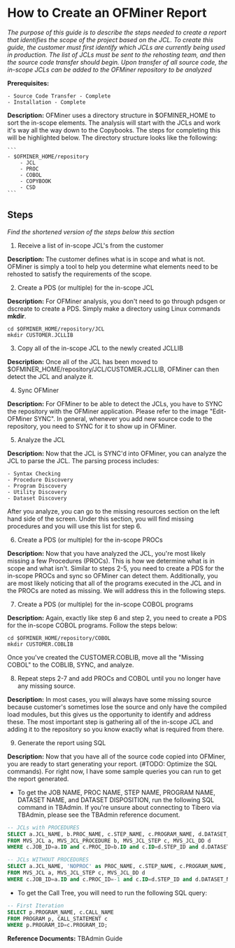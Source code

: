 # How to Create an OFMiner Report

_The purpose of this guide is to describe the steps needed to create a report that identifies the scope of the project based on the JCL. To create this guide, the customer must first identify which JCLs are currently being used in production. The list of JCLs must be sent to the rehosting team, and then the source code transfer should begin. Upon transfer of all source code, the in-scope JCLs can be added to the OFMiner repository to be analyzed_

**Prerequisites:**
	
	- Source Code Transfer - Complete
	- Installation - Complete

**Description:** OFMiner uses a directory structure in $OFMINER_HOME to sort the in-scope elements. The analysis will start with the JCLs and work it's way all the way down to the Copybooks. The steps for completing this will be highlighted below. The directory structure looks like the following:
	
	```
	- $OFMINER_HOME/repository
		- JCL
		- PROC
		- COBOL
		- COPYBOOK
		- CSD
	```

## Steps

_Find the shortened version of the steps below this section_

1. Receive a list of in-scope JCL's from the customer

**Description:** The customer defines what is in scope and what is not. OFMiner is simply a tool to help you determine what elements need to be rehosted to satisfy the requirements of the scope. 

2. Create a PDS (or multiple) for the in-scope JCL

**Description:** For OFMiner analysis, you don't need to go through pdsgen or dscreate to create a PDS. Simply make a directory using Linux commands **mkdir**.  

```
cd $OFMINER_HOME/repository/JCL
mkdir CUSTOMER.JCLLIB
```

3. Copy all of the in-scope JCL to the newly created JCLLIB

**Description:** Once all of the JCL has been moved to $OFMINER_HOME/repository/JCL/CUSTOMER.JCLLIB, OFMiner can then detect the JCL and analyze it.

4. Sync OFMiner

**Description:** For OFMiner to be able to detect the JCLs, you have to SYNC the repository with the OFMiner application. Please refer to the image "Edit-OFMiner SYNC". In general, whenever you add new source code to the repository, you need to SYNC for it to show up in OFMiner. 

5. Analyze the JCL

**Description:** Now that the JCL is SYNC'd into OFMiner, you can analyze the JCL to parse the JCL. The parsing process includes:
	
	- Syntax Checking
	- Procedure Discovery
	- Program Discovery
	- Utility Discovery
	- Dataset Discovery

After you analyze, you can go to the missing resources section on the left hand side of the screen. Under this section, you will find missing procedures and you will use this list for step 6. 

6. Create a PDS (or multiple) for the in-scope PROCs

**Description:** Now that you have analyzed the JCL, you're most likely missing a few Procedures (PROCs). This is how we determine what is in scope and what isn't. Similar to steps 2-5, you need to create a PDS for the in-scope PROCs and sync so OFMiner can detect them. Additionally, you are most likely noticing that all of the programs executed in the JCL and in the PROCs are noted as missing. We will address this in the following steps.

7. Create a PDS (or multiple) for the in-scope COBOL programs

**Description:** Again, exactly like step 6 and step 2, you need to create a PDS for the in-scope COBOL programs. Follow the steps below:

```
cd $OFMINER_HOME/repository/COBOL
mkdir CUSTOMER.COBLIB
```

Once you've created the CUSTOMER.COBLIB, move all the "Missing COBOL" to the COBLIB, SYNC, and analyze.

8. Repeat steps 2-7 and add PROCs and COBOL until you no longer have any missing source.

**Description:** In most cases, you will always have some missing source because customer's sometimes lose the source and only have the compiled load modules, but this gives us the opportunity to identify and address these. The most important step is gathering all of the in-scope JCL and adding it to the repository so you know exactly what is required from there.

9. Generate the report using SQL

**Description:** Now that you have all of the source code copied into OFMiner, you are ready to start generating your report. (#TODO: Optimize the SQL commands). For right now, I have some sample queries you can run to get the report generated.

- To get the JOB NAME, PROC NAME, STEP NAME, PROGRAM NAME, DATASET NAME, and DATASET DISPOSITION, run the following SQL command in TBAdmin. If you're unsure about connecting to Tibero via TBAdmin, please see the TBAdmin reference document. 

```sql
-- JCLs with PROCEDURES
SELECT a.JCL_NAME, b.PROC_NAME, c.STEP_NAME, c.PROGRAM_NAME, d.DATASET_NAME, d.DISP
FROM MVS_JCL a, MVS_JCL_PROCEDURE b, MVS_JCL_STEP c, MVS_JCL_DD d
WHERE c.JOB_ID=a.ID and c.PROC_ID=b.ID and c.ID=d.STEP_ID and d.DATASET_NAME is not null;

-- JCLs WITHOUT PROCEDURES
SELECT a.JCL_NAME, 'NOPROC' as PROC_NAME, c.STEP_NAME, c.PROGRAM_NAME, d.DATASET_NAME, d.DISP
FROM MVS_JCL a, MVS_JCL_STEP c, MVS_JCL_DD d
WHERE c.JOB_ID=a.ID and c.PROC_ID=-1 and c.ID=d.STEP_ID and d.DATASET_NAME is not null;
```

- To get the Call Tree, you will need to run the following SQL query:

```sql
-- First Iteration
SELECT p.PROGRAM_NAME, c.CALL_NAME
FROM PROGRAM p, CALL_STATEMENT c
WHERE p.PROGRAM_ID=c.PROGRAM_ID;
```




**Reference Documents:** TBAdmin Guide


